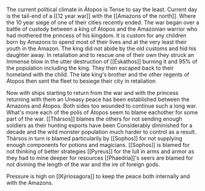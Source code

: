 The current political climate in Átopos is Tense to say the least. Current day is the tail-end of a [[12 year war]] with the [[Amazons of the north]].
Where the 10 year siege of one of their cities recently ended. The war began over a battle of custody between a king of Átopos and the Amazonian warrior who had mothered the princess of his kingdom. It is custom for any children born by Amazons to spend most of their lives and at the very least their youth in the Amazon. The king did not abide by the old customs and hid his daughter away. In retaliation and to rescue one of their own they struck an Immense blow in the utter destruction of [[Éskathos]] burning it and 95% of the population including the king. They then escaped back to their homeland with the child. The late king's brother and the other regents of Átopos then sent the fleet to besiege their city in retaliation

Now with ships starting to return from the war and with the princess returning with them an Uneasy peace has been established between the Amazons and Átopos. Both sides too wounded to continue such a long war. What's more each of the polis of Átopos seem to blame eachother for some part of the war. [[Thársos]] blames the others for not sending enough soldiers as their hunting exports have been Considerably diminished for a decade and the wild monster population much harder to control as a result. Thársos in turn is blamed particularily by [[Sophos]] for not supplying enough components for potions and magicians. [[Sophos]] is blamed for not thinking of better strategies [[Pyreus]] for the lull in arms and armor as they had to mine deeper for resources [[Phaedria]]'s seers are blamed for not divining the length of the war and the ire of foreign gods. 

Pressure is high on [[Kýriosagora]] to keep the peace both internally and with the Amazons.